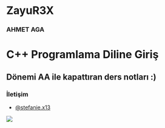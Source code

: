 # ZayuR3X
### AHMET AGA

# C++ Programlama Diline Giriş

## Dönemi AA ile kapattıran ders notları :)

### İletişim
- [@stefanie.x13](https://www.instagram.com/stefanie.x13)

![](https://i.imgur.com/3tIrynw.jpg)


